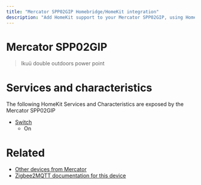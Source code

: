 ```yaml
---
title: "Mercator SPP02GIP Homebridge/HomeKit integration"
description: "Add HomeKit support to your Mercator SPP02GIP, using Homebridge, Zigbee2MQTT and homebridge-z2m."
---
```

<!---
This file has been GENERATED using src/docgen/docgen.ts
DO NOT EDIT THIS FILE MANUALLY!
-->
# Mercator SPP02GIP
> Ikuü double outdoors power point


# Services and characteristics
The following HomeKit Services and Characteristics are exposed by
the Mercator SPP02GIP

* [Switch](../../switch.md)
  * On


# Related
* [Other devices from Mercator](../index.md#mercator)
* [Zigbee2MQTT documentation for this device](https://www.zigbee2mqtt.io/devices/SPP02GIP.html)